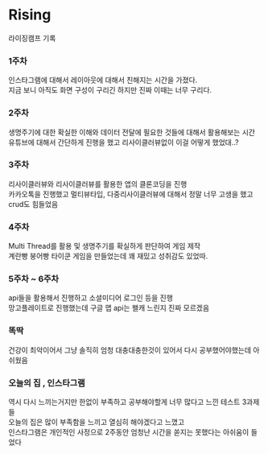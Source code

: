 # Rising
라이징캠프 기록

### 1주차
인스타그램에 대해서 레이아웃에 대해서 친해지는 시간을 가졌다. <br>
지금 보니 아직도 화면 구성이 구리긴 하지만 진짜 이때는 너무 구리다.<br>


### 2주차
생명주기에 대한 확실한 이해와 데이터 전달에 필요한 것들에 대해서 활용해보는 시간<br>
유튜브에 대해서 간단하게 진행을 했고 리사이클러뷰없이 이걸 어떻게 했었대..?<br>


### 3주차
리사이클러뷰와 리사이클러뷰를 활용한 앱의 클론코딩을 진행 <br>
카카오톡을 진행했고 멀티뷰타입, 다중리사이클러뷰에 대해서 정말 너무 고생을 했고 crud도 힘들었음 <br>

### 4주차
Multi Thread를 활용 및 생명주기를 확실하게 판단하여 게임 제작 <br>
계란빵 붕어빵 타이쿤 게임을 만들었는데 꽤 재밌고 성취감도 있었따. <br>


### 5주차 ~ 6주차
api들을 활용해서 진행하고 소셜미디어 로그인 등을 진행 <br>
망고플레이트로 진행했는데 구글 맵 api는 왤캐 느린지 진짜 모르겠음 <br>


### 똑딱
건강이 최악이어서 그냥 솔직히 엄청 대충대충한것이 있어서 다시 공부했어야했는데 아쉬웠음


### 오늘의 집 , 인스타그램
역시 다시 느끼는거지만 한없이 부족하고 공부해야할게 너무 많다고 느낀 테스트 3과제들<br>
오늘의 집은 많이 부족함을 느끼고 열심히 해야겠다고 느꼈고<br>
인스타그램은 개인적인 사정으로 2주동안 엄청난 시간을 쏟지는 못했다는 아쉬움이 들었다<br>


